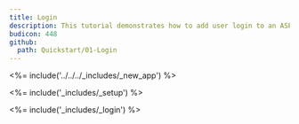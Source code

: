 ```yaml
---
title: Login
description: This tutorial demonstrates how to add user login to an ASP.NET Core 1.x application.
budicon: 448
github:
  path: Quickstart/01-Login
---
```

<%= include('../../../_includes/_new_app') %>

<%= include('_includes/_setup') %>

<%= include('_includes/_login') %>
